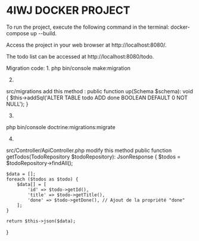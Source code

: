 # 4IWJ DOCKER PROJECT

To run the project, execute the following command in the terminal: docker-compose up --build.

Access the project in your web browser at http://localhost:8080/.

The todo list can be accessed at http://localhost:8080/todo.

Migration code:
1.
php bin/console make:migration

2.
src/migrations 
add this method :
public function up(Schema $schema): void
{
    $this->addSql('ALTER TABLE todo ADD done BOOLEAN DEFAULT 0 NOT NULL');
}

3.
php bin/console doctrine:migrations:migrate

4.
src/Controller/ApiController.php
modify this method
public function getTodos(TodoRepository $todoRepository): JsonResponse
{
    $todos = $todoRepository->findAll();

    $data = [];
    foreach ($todos as $todo) {
        $data[] = [
            'id' => $todo->getId(),
            'title' => $todo->getTitle(),
            'done' => $todo->getDone(), // Ajout de la propriété "done"
        ];
    }

    return $this->json($data);
}
